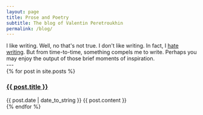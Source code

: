 ```yaml
---
layout: page
title: Prose and Poetry
subtitle: The blog of Valentin Peretroukhin
permalink: /blog/
---
```


<div class="pretty-links">

<div class="lead lead-about"> I like writing. Well, no that's not true. I don't like writing. In fact, I <a href='https://youtu.be/sUMzQ0karAk?t=168'>hate writing</a>. But from time-to-time, something compels me to write. Perhaps you may enjoy the output of those brief moments of inspiration.
</div>
---

<div class="posts">
{% for post in site.posts %}
<div class="post">
<h3 class="post-title-list"> <a href="{{ post.url }}">{{ post.title }}</a></h3>
<span class="post-date">{{ post.date | date_to_string }}</span>
{{ post.content }}
</div>
{% endfor %}
</div>

</div>

